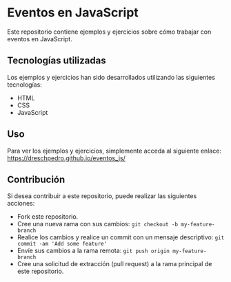 # Eventos en JavaScript

Este repositorio contiene ejemplos y ejercicios sobre cómo trabajar con eventos en JavaScript.

## Tecnologías utilizadas

Los ejemplos y ejercicios han sido desarrollados utilizando las siguientes tecnologías:

- HTML
- CSS
- JavaScript

## Uso

Para ver los ejemplos y ejercicios, simplemente acceda al siguiente enlace: https://dreschpedro.github.io/eventos_js/

## Contribución

Si desea contribuir a este repositorio, puede realizar las siguientes acciones:

- Fork este repositorio.
- Cree una nueva rama con sus cambios: `git checkout -b my-feature-branch`
- Realice los cambios y realice un commit con un mensaje descriptivo: `git commit -am 'Add some feature'`
- Envíe sus cambios a la rama remota: `git push origin my-feature-branch`
- Cree una solicitud de extracción (pull request) a la rama principal de este repositorio.
